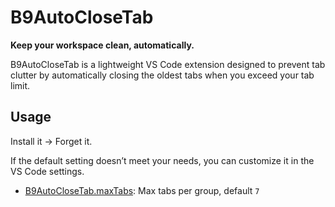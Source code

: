 # B9AutoCloseTab

**Keep your workspace clean, automatically.**

B9AutoCloseTab is a lightweight VS Code extension designed to prevent tab clutter by automatically closing the oldest tabs when you exceed your tab limit.

## Usage

Install it → Forget it.

If the default setting doesn’t meet your needs, you can customize it in the VS Code settings.

- [B9AutoCloseTab.maxTabs](vscode://settings/B9AutoCloseTab.maxTabs): Max tabs per group, default `7`
